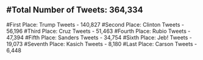 #Total Number of Tweets: 364,334 
---
#First Place: Trump Tweets - 140,827
#Second Place: Clinton Tweets - 56,196
#Third Place: Cruz Tweets - 51,463
#Fourth Place: Rubio Tweets - 47,394
#Fifth Place: Sanders Tweets - 34,754
#Sixth Place: Jeb! Tweets - 19,073
#Seventh Place: Kasich Tweets - 8,180
#Last Place: Carson Tweets - 6,448
